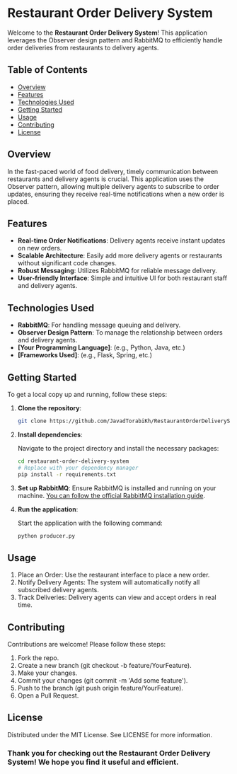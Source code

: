 # Restaurant Order Delivery System

Welcome to the **Restaurant Order Delivery System**! This application leverages the Observer design pattern and RabbitMQ to efficiently handle order deliveries from restaurants to delivery agents.

## Table of Contents

- [Overview](#overview)
- [Features](#features)
- [Technologies Used](#technologies-used)
- [Getting Started](#getting-started)
- [Usage](#usage)
- [Contributing](#contributing)
- [License](#license)

## Overview

In the fast-paced world of food delivery, timely communication between restaurants and delivery agents is crucial. This application uses the Observer pattern, allowing multiple delivery agents to subscribe to order updates, ensuring they receive real-time notifications when a new order is placed.

## Features

- **Real-time Order Notifications**: Delivery agents receive instant updates on new orders.
- **Scalable Architecture**: Easily add more delivery agents or restaurants without significant code changes.
- **Robust Messaging**: Utilizes RabbitMQ for reliable message delivery.
- **User-friendly Interface**: Simple and intuitive UI for both restaurant staff and delivery agents.

## Technologies Used

- **RabbitMQ**: For handling message queuing and delivery.
- **Observer Design Pattern**: To manage the relationship between orders and delivery agents.
- **[Your Programming Language]**: (e.g., Python, Java, etc.)
- **[Frameworks Used]**: (e.g., Flask, Spring, etc.)

## Getting Started

To get a local copy up and running, follow these steps:

1. **Clone the repository**:
   ```bash
   git clone https://github.com/JavadTorabiKh/RestaurantOrderDeliverySystem.git
   ```

2. **Install dependencies**:

    Navigate to the project directory and install the necessary packages:

    ```bash
    cd restaurant-order-delivery-system
    # Replace with your dependency manager
    pip install -r requirements.txt
    ```

3. **Set up RabbitMQ**:
    Ensure RabbitMQ is installed and running on your machine. [You can follow the official RabbitMQ installation guide](https://www.rabbitmq.com/docs/download).

4. **Run the application**:

    Start the application with the following command:

    ```bash
    python producer.py
    ```

## Usage

1. Place an Order: Use the restaurant interface to place a new order.
2. Notify Delivery Agents: The system will automatically notify all subscribed delivery agents.
3. Track Deliveries: Delivery agents can view and accept orders in real time.


## Contributing
Contributions are welcome! Please follow these steps:

1. Fork the repo.
2. Create a new branch (git checkout -b feature/YourFeature).
3. Make your changes.
4. Commit your changes (git commit -m 'Add some feature').
5. Push to the branch (git push origin feature/YourFeature).
6. Open a Pull Request.


## License
Distributed under the MIT License. See LICENSE for more information.


### Thank you for checking out the Restaurant Order Delivery System! We hope you find it useful and efficient.